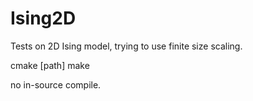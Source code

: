 # Ising2D
Tests on 2D Ising model, trying to use finite size scaling.

cmake [path]
make

no in-source compile.
